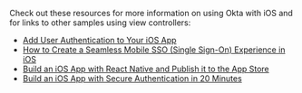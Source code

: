 Check out these resources for more information on using Okta with iOS and for links to other samples using view controllers:

* [Add User Authentication to Your iOS App](https://developer.okta.com/code/ios/)
* [How to Create a Seamless Mobile SSO (Single Sign-On) Experience in iOS](/blog/2022/01/13/mobile-sso)
* [Build an iOS App with React Native and Publish it to the App Store](/blog/2019/04/05/react-native-ios-app-store)
* [Build an iOS App with Secure Authentication in 20 Minutes](/blog/2017/11/20/build-an-ios-app-with-secure-authentication-in-20-minutes)
